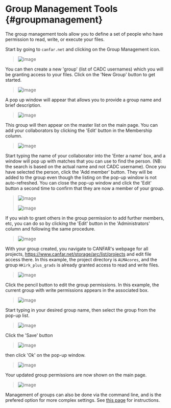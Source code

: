 # Group Management Tools {#groupmanagement}

The group management tools allow you to define a set of people who have
permission to read, write, or execute your files.

Start by going to `canfar.net` and clicking on the Group Management
icon.

> ![image](images/groupmanagement/1_canfar_landing.png)

You can then create a new \'group\' (list of CADC usernames) which you
will be granting access to your files. Click on the \'New Group\' button
to get started.

> ![image](images/groupmanagement/2_group_management_landing.png)

A pop up window will appear that allows you to provide a group name and
brief description.

> ![image](images/groupmanagement/3_create_group.png)

This group will then appear on the master list on the main page. You can
add your collaborators by clicking the \'Edit\' button in the Membership
column.

> ![image](images/groupmanagement/4_group_landing_add.png)

Start typing the name of your collaborator into the \'Enter a name\'
box, and a window will pop up with matches that you can use to find the
person. (NB: the search is based on the actual name and not CADC
username). Once you have selected the person, click the \'Add member\'
button. They will be added to the group even though the listing on the
pop-up window is not auto-refreshed. You can close the pop-up window and
click the \'Edit\' button a second time to confirm that they are now a
member of your group.

> ![image](images/groupmanagement/5_add_members.png)
>
> ![image](images/groupmanagement/6_updated_members.png)

If you wish to grant others in the group permission to add further
members, etc, you can do so by clicking the \'Edit\' button in the
\'Administrators\' column and following the same procedure.

> ![image](images/groupmanagement/7_add_admin.png)

With your group created, you navigate to CANFAR\'s webpage for all
projects, <https://www.canfar.net/storage/arc/list/projects> and edit
file access there. In this example, the project directory is
`ALMAcores`, and the group `HKirk_plus_grads` is already granted access
to read and write files.

> ![image](images/groupmanagement/8_browse_projects.png)

Click the pencil button to edit the group permissions. In this example,
the current group with write permissions appears in the associated box.

> ![image](images/groupmanagement/9_edit_permissions1.png)

Start typing in your desired group name, then select the group from the
pop-up list.

> ![image](images/groupmanagement/10_edit_permissions2.png)

Click the \'Save\' button

> ![image](images/groupmanagement/11_edit_permissions3.png)

then click \'Ok\' on the pop-up window.

> ![image](images/groupmanagement/12_edit_permissions4.png)

Your updated group permissions are now shown on the main page.

> ![image](images/groupmanagement/13_permissions_updated.png)

Management of groups can also be done via the command line, and is the
prefered option for more complex settings. See [this
page](https://github.com/opencadc/science-platform/tree/master/doc#groups-and-permissions)
for instructions.
